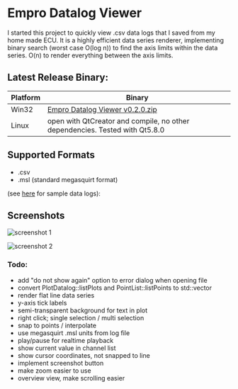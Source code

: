 # Empro Datalog Viewer
I started this project to quickly view .csv data logs that I saved from my home made ECU. It is a highly efficient data series renderer, implementing binary search (worst case O(log n)) to find the axis limits within the data series. O(n) to render everything between the axis limits.

## Latest Release Binary:
| Platform | Binary |
|---|---|
| Win32 | [Empro Datalog Viewer v0.2.0.zip](https://github.com/cyferc/Empro-Datalog-Viewer/tree/master/Release/Win32/EmproDatalogViewer_0.2.0.zip) |
| Linux | open with QtCreator and compile, no other dependencies. Tested with Qt5.8.0 |

## Supported Formats
- .csv
- .msl (standard megasquirt format)

(see [here](https://github.com/cyferc/Empro-Datalog-Viewer/tree/master/docs/sampleDatalogs) for sample data logs):

## Screenshots
![screenshot 1](https://raw.githubusercontent.com/cyferc/Empro-Datalog-Viewer/master/docs/screenshots/1.png)

![screenshot 2](https://raw.githubusercontent.com/cyferc/Empro-Datalog-Viewer/master/docs/screenshots/2.png)

### Todo:
- add "do not show again" option to error dialog when opening file
- convert PlotDatalog::listPlots and PointList::listPoints to std::vector
- render flat line data series
- y-axis tick labels
- semi-transparent background for text in plot
- right click; single selection / multi selection
- snap to points / interpolate
- use megasquirt .msl units from log file
- play/pause for realtime playback
- show current value in channel list
- show cursor coordinates, not snapped to line
- implement screenshot button
- make zoom easier to use
- overview view, make scrolling easier
